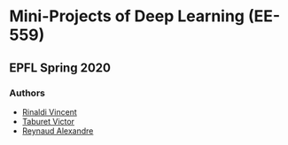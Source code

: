 # Mini-Projects of Deep Learning (EE-559)

## EPFL Spring 2020

### Authors

- [Rinaldi Vincent](https://github.com/vincentrinaldi)
- [Taburet Victor](https://github.com/VictorTaburet)
- [Reynaud Alexandre](https://github.com/Skullservant)
